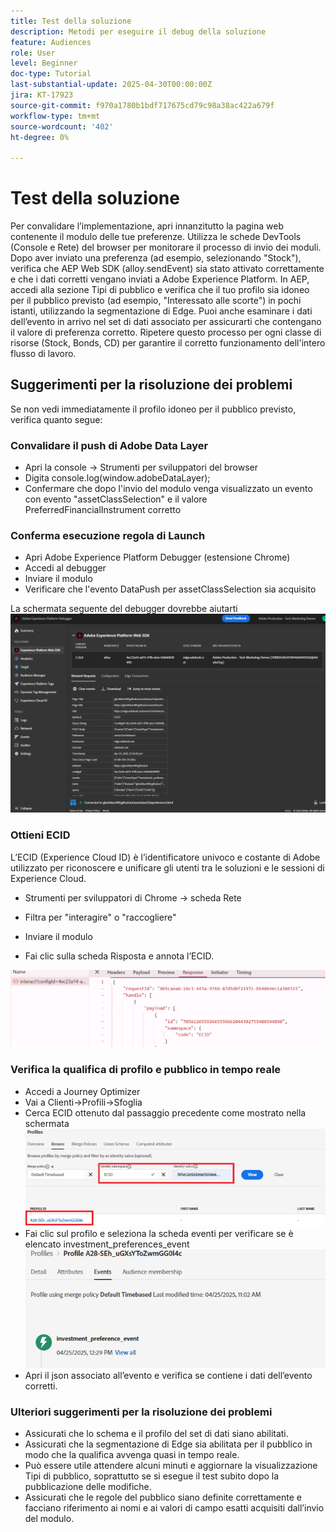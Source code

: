 ```yaml
---
title: Test della soluzione
description: Metodi per eseguire il debug della soluzione
feature: Audiences
role: User
level: Beginner
doc-type: Tutorial
last-substantial-update: 2025-04-30T00:00:00Z
jira: KT-17923
source-git-commit: f970a1780b1bdf717675cd79c98a38ac422a679f
workflow-type: tm+mt
source-wordcount: '402'
ht-degree: 0%

---
```


# Test della soluzione

Per convalidare l’implementazione, apri innanzitutto la pagina web contenente il modulo delle tue preferenze. Utilizza le schede DevTools (Console e Rete) del browser per monitorare il processo di invio dei moduli. Dopo aver inviato una preferenza (ad esempio, selezionando &quot;Stock&quot;), verifica che AEP Web SDK (alloy.sendEvent) sia stato attivato correttamente e che i dati corretti vengano inviati a Adobe Experience Platform. In AEP, accedi alla sezione Tipi di pubblico e verifica che il tuo profilo sia idoneo per il pubblico previsto (ad esempio, &quot;Interessato alle scorte&quot;) in pochi istanti, utilizzando la segmentazione di Edge. Puoi anche esaminare i dati dell’evento in arrivo nel set di dati associato per assicurarti che contengano il valore di preferenza corretto. Ripetere questo processo per ogni classe di risorse (Stock, Bonds, CD) per garantire il corretto funzionamento dell&#39;intero flusso di lavoro.

## Suggerimenti per la risoluzione dei problemi

Se non vedi immediatamente il profilo idoneo per il pubblico previsto, verifica quanto segue:


### Convalidare il push di Adobe Data Layer

* Apri la console → Strumenti per sviluppatori del browser
* Digita console.log(window.adobeDataLayer);
* Confermare che dopo l&#39;invio del modulo venga visualizzato un evento con evento &quot;assetClassSelection&quot; e il valore PreferredFinancialInstrument corretto

### Conferma esecuzione regola di Launch

* Apri Adobe Experience Platform Debugger (estensione Chrome)
* Accedi al debugger
* Inviare il modulo
* Verificare che l&#39;evento DataPush per assetClassSelection sia acquisito

La schermata seguente del debugger dovrebbe aiutarti
![aep-debugger](assets/aep-debugger.png)

### Ottieni ECID

L’ECID (Experience Cloud ID) è l’identificatore univoco e costante di Adobe utilizzato per riconoscere e unificare gli utenti tra le soluzioni e le sessioni di Experience Cloud.

* Strumenti per sviluppatori di Chrome → scheda Rete

* Filtra per &quot;interagire&quot; o &quot;raccogliere&quot;

* Inviare il modulo
* Fai clic sulla scheda Risposta e annota l’ECID.

![get-ecid](assets/get-ecid.png)

### Verifica la qualifica di profilo e pubblico in tempo reale

* Accedi a Journey Optimizer
* Vai a Clienti->Profili->Sfoglia
* Cerca ECID ottenuto dal passaggio precedente come mostrato nella schermata
  ![ecid-profile](assets/ecid-profile.png)
* Fai clic sul profilo e seleziona la scheda eventi per verificare se è elencato investment_preferences_event
  ![events-tab](assets/profile-events.png)
* Apri il json associato all’evento e verifica se contiene i dati dell’evento corretti.

### Ulteriori suggerimenti per la risoluzione dei problemi

* Assicurati che lo schema e il profilo del set di dati siano abilitati.
* Assicurati che la segmentazione di Edge sia abilitata per il pubblico in modo che la qualifica avvenga quasi in tempo reale.
* Può essere utile attendere alcuni minuti e aggiornare la visualizzazione Tipi di pubblico, soprattutto se si esegue il test subito dopo la pubblicazione delle modifiche.
* Assicurati che le regole del pubblico siano definite correttamente e facciano riferimento ai nomi e ai valori di campo esatti acquisiti dall’invio del modulo.



